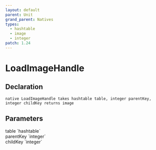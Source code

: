 ```yaml
---
layout: default
parent: Unit
grand_parent: Natives
types:
  - hashtable
  - image
  - integer
patch: 1.24
---
```


# LoadImageHandle

## Declaration

```
native LoadImageHandle takes hashtable table, integer parentKey, integer childKey returns image
```

## Parameters
<dl>
  <dt>table `hashtable`</dt>
  <dd></dd>

  <dt>parentKey `integer`</dt>
  <dd></dd>

  <dt>childKey `integer`</dt>
  <dd></dd>
</dl>